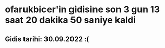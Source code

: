 # ofarukbicer'in gidisine son 3 gun 13 saat 20 dakika 50 saniye kaldi

## Gidis tarihi: 30.09.2022 :(